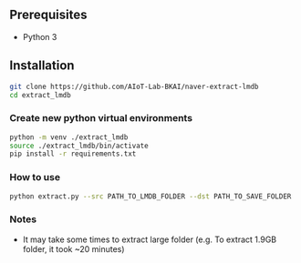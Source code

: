## Prerequisites
- Python 3

## Installation
```bash
git clone https://github.com/AIoT-Lab-BKAI/naver-extract-lmdb
cd extract_lmdb
```

### Create new python virtual environments
```bash
python -m venv ./extract_lmdb
source ./extract_lmdb/bin/activate
pip install -r requirements.txt
```

### How to use
```bash
python extract.py --src PATH_TO_LMDB_FOLDER --dst PATH_TO_SAVE_FOLDER
```

### Notes
- It may take some times to extract large folder (e.g. To extract 1.9GB folder, it took ~20 minutes)